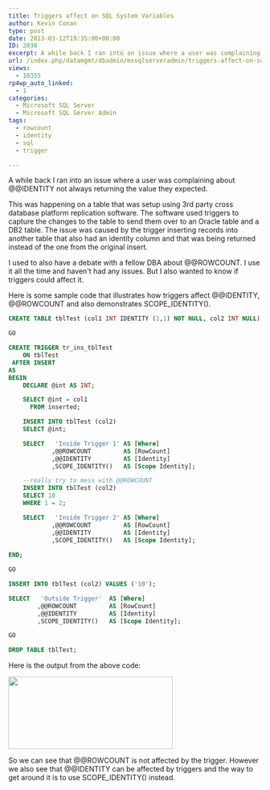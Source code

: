 ```yaml
---
title: Triggers affect on SQL System Variables
author: Kevin Conan
type: post
date: 2013-03-12T19:35:00+00:00
ID: 2030
excerpt: A while back I ran into an issue where a user was complaining about @@IDENTITY not always returning the value they expected.
url: /index.php/datamgmt/dbadmin/mssqlserveradmin/triggers-affect-on-sql-system/
views:
  - 10355
rp4wp_auto_linked:
  - 1
categories:
  - Microsoft SQL Server
  - Microsoft SQL Server Admin
tags:
  - rowcount
  - identity
  - sql
  - trigger

---
```

A while back I ran into an issue where a user was complaining about @@IDENTITY not always returning the value they expected. 

This was happening on a table that was setup using 3rd party cross database platform replication software. The software used triggers to capture the changes to the table to send them over to an Oracle table and a DB2 table. The issue was caused by the trigger inserting records into another table that also had an identity column and that was being returned instead of the one from the original insert.

I used to also have a debate with a fellow DBA about @@ROWCOUNT. I use it all the time and haven't had any issues. But I also wanted to know if triggers could affect it.
  
Here is some sample code that illustrates how triggers affect @@IDENTITY, @@ROWCOUNT and also demonstrates SCOPE_IDENTITY().

```sql
CREATE TABLE tblTest (col1 INT IDENTITY (1,1) NOT NULL, col2 INT NULL);

GO

CREATE TRIGGER tr_ins_tblTest
    ON tblTest
 AFTER INSERT
AS 
BEGIN
	DECLARE @int AS INT;

	SELECT @int	= col1
	  FROM inserted;

	INSERT INTO tblTest (col2) 
	SELECT @int;

	SELECT	 'Inside Trigger 1'	AS [Where]
			,@@ROWCOUNT			AS [RowCount]
			,@@IDENTITY			AS [Identity]
			,SCOPE_IDENTITY()	AS [Scope Identity];

	--really try to mess with @@ROWCOUNT
	INSERT INTO tblTest (col2)
	SELECT 10
	WHERE 1 = 2;

	SELECT	 'Inside Trigger 2'	AS [Where]
			,@@ROWCOUNT			AS [RowCount]
			,@@IDENTITY			AS [Identity]
			,SCOPE_IDENTITY()	AS [Scope Identity];
	
END;

GO

INSERT INTO tblTest (col2) VALUES ('10');

SELECT	 'Outside Trigger'	AS [Where]
		,@@ROWCOUNT			AS [RowCount]
		,@@IDENTITY			AS [Identity]
		,SCOPE_IDENTITY()	AS [Scope Identity];

GO

DROP TABLE tblTest;
```

Here is the output from the above code:

<div class="image_block">
  <a href="https://lessthandot.z19.web.core.windows.net/wp-content/uploads/users/kconan/reccount.JPG?mtime=1363124071"><img alt="" src="https://lessthandot.z19.web.core.windows.net/wp-content/uploads/users/kconan/reccount.JPG?mtime=1363124071" width="327" height="144" /></a>
</div>

So we can see that @@ROWCOUNT is not affected by the trigger. However we also see that @@IDENTITY can be affected by triggers and the way to get around it is to use SCOPE_IDENTITY() instead.
